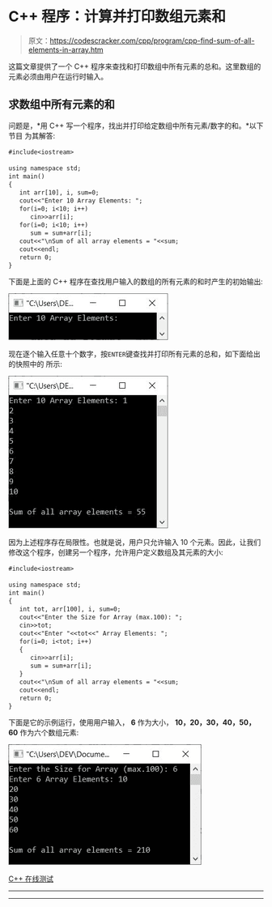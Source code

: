 # C++ 程序：计算并打印数组元素和

> 原文：<https://codescracker.com/cpp/program/cpp-find-sum-of-all-elements-in-array.htm>

这篇文章提供了一个 C++ 程序来查找和打印数组中所有元素的总和。这里数组的元素必须由用户在运行时输入。

## 求数组中所有元素的和

问题是，*用 C++ 写一个程序，找出并打印给定数组中所有元素/数字的和。*以下节目 为其解答:

```
#include<iostream>

using namespace std;
int main()
{
   int arr[10], i, sum=0;
   cout<<"Enter 10 Array Elements: ";
   for(i=0; i<10; i++)
      cin>>arr[i];
   for(i=0; i<10; i++)
      sum = sum+arr[i];
   cout<<"\nSum of all array elements = "<<sum;
   cout<<endl;
   return 0;
}
```

下面是上面的 C++ 程序在查找用户输入的数组的所有元素的和时产生的初始输出:

![c++ program find sum of array elements](img/d69b8ea69d74ee183a3db2a3f8c3dfe1.png)

现在逐个输入任意十个数字，按`ENTER`键查找并打印所有元素的总和，如下面给出的快照中的 所示:

![find sum of array elements c++](img/656c0a258c733b880f79540c954d10f4.png)

因为上述程序存在局限性。也就是说，用户只允许输入 10 个元素。因此，让我们修改这个程序，创建另一个程序，允许用户定义数组及其元素的大小:

```
#include<iostream>

using namespace std;
int main()
{
   int tot, arr[100], i, sum=0;
   cout<<"Enter the Size for Array (max.100): ";
   cin>>tot;
   cout<<"Enter "<<tot<<" Array Elements: ";
   for(i=0; i<tot; i++)
   {
      cin>>arr[i];
      sum = sum+arr[i];
   }
   cout<<"\nSum of all array elements = "<<sum;
   cout<<endl;
   return 0;
}
```

下面是它的示例运行，使用用户输入， **6** 作为大小， **10，20，30，40，50，60** 作为六个数组元素:

![print sum of array elements c++ program](img/834441146563dfbfd4d4c6d2ba294351.png)

[C++ 在线测试](/exam/showtest.php?subid=3)

* * *

* * *